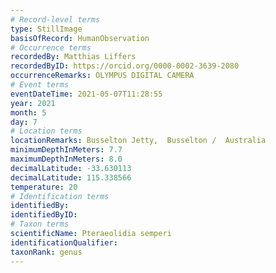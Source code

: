 ```yaml
---
# Record-level terms
type: StillImage
basisOfRecord: HumanObservation
# Occurrence terms
recordedBy: Matthias Liffers
recordedByID: https://orcid.org/0000-0002-3639-2080
occurrenceRemarks: OLYMPUS DIGITAL CAMERA
# Event terms
eventDateTime: 2021-05-07T11:28:55
year: 2021
month: 5
day: 7
# Location terms
locationRemarks: Busselton Jetty,  Busselton /  Australia
minimumDepthInMeters: 7.7
maximumDepthInMeters: 8.0
decimalLatitude: -33.630113
decimalLatitude: 115.338566
temperature: 20
# Identification terms
identifiedBy: 
identifiedByID: 
# Taxon terms
scientificName: Pteraeolidia semperi
identificationQualifier: 
taxonRank: genus
---
```

